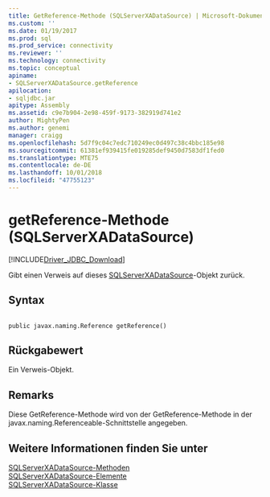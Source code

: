 ```yaml
---
title: GetReference-Methode (SQLServerXADataSource) | Microsoft-Dokumentation
ms.custom: ''
ms.date: 01/19/2017
ms.prod: sql
ms.prod_service: connectivity
ms.reviewer: ''
ms.technology: connectivity
ms.topic: conceptual
apiname:
- SQLServerXADataSource.getReference
apilocation:
- sqljdbc.jar
apitype: Assembly
ms.assetid: c9e7b904-2e98-459f-9173-382919d741e2
author: MightyPen
ms.author: genemi
manager: craigg
ms.openlocfilehash: 5d7f9c04c7edc710249ec0d497c38c4bbc185e98
ms.sourcegitcommit: 61381ef939415fe019285def9450d7583df1fed0
ms.translationtype: MTE75
ms.contentlocale: de-DE
ms.lasthandoff: 10/01/2018
ms.locfileid: "47755123"
---
```

# <a name="getreference-method-sqlserverxadatasource"></a>getReference-Methode (SQLServerXADataSource)
[!INCLUDE[Driver_JDBC_Download](../../../includes/driver_jdbc_download.md)]

  Gibt einen Verweis auf dieses [SQLServerXADataSource](../../../connect/jdbc/reference/sqlserverxadatasource-class.md)-Objekt zurück.  
  
## <a name="syntax"></a>Syntax  
  
```  
  
public javax.naming.Reference getReference()  
```  
  
## <a name="return-value"></a>Rückgabewert  
 Ein Verweis-Objekt.  
  
## <a name="remarks"></a>Remarks  
 Diese GetReference-Methode wird von der GetReference-Methode in der javax.naming.Referenceable-Schnittstelle angegeben.  
  
## <a name="see-also"></a>Weitere Informationen finden Sie unter  
 [SQLServerXADataSource-Methoden](../../../connect/jdbc/reference/sqlserverxadatasource-methods.md)   
 [SQLServerXADataSource-Elemente](../../../connect/jdbc/reference/sqlserverxadatasource-members.md)   
 [SQLServerXADataSource-Klasse](../../../connect/jdbc/reference/sqlserverxadatasource-class.md)  
  
  
